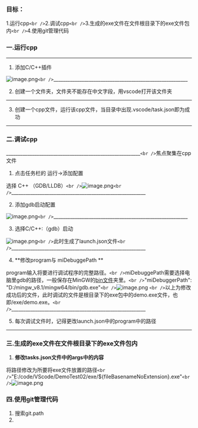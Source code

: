 ### 目标：

1.运行cpp`<br />`2.调试cpp`<br />`3.生成的exe文件在文件根目录下的exe文件包内`<br />`4.使用git管理代码

### 一.运行cpp

---

1. 添加C/C++插件

![image.png](https://cdn.nlark.com/yuque/0/2023/png/35355517/1690534144803-73d4ee83-95b3-4b3d-ac19-d6559dd73926.png#averageHue=%23dee1ed&clientId=u079cf012-b306-4&from=paste&height=75&id=u1d0b8776&originHeight=94&originWidth=273&originalType=binary&ratio=1.25&rotation=0&showTitle=false&size=7391&status=done&style=none&taskId=ua494f96c-d7d1-41d5-9908-be09de3c1f0&title=&width=218.4)`<br />`_________________________________________________________

2. 创建一个文件夹，文件夹不能存在中文字段，用vscode打开该文件夹

---

3. 创建一个cpp文件，运行该cpp文件，当目录中出现.vscode/task.json即为成功

---

### 二.调试cpp

_________________________________________________________`<br />`焦点聚集在cpp文件

1. 点击任务栏的 运行->添加配置

选择 C++ （GDB/LLDB）`<br />`![image.png](https://cdn.nlark.com/yuque/0/2023/png/35355517/1690532904906-034572f4-3a4f-4890-983c-e60cfda2f003.png#averageHue=%23f3f2f2&clientId=u079cf012-b306-4&from=paste&height=116&id=ub1e3121b&originHeight=145&originWidth=448&originalType=binary&ratio=1.25&rotation=0&showTitle=false&size=5765&status=done&style=none&taskId=u26b05426-f79c-4dc0-a96d-ec44d5a06d4&title=&width=358.4)`<br />`_________________________________________________________

2. 添加gdb启动配置

![image.png](https://cdn.nlark.com/yuque/0/2023/png/35355517/1690534213981-36169aec-f061-4b10-9000-d6ee61ea516c.png#averageHue=%23fffff8&clientId=u079cf012-b306-4&from=paste&height=51&id=ua3cc30f7&originHeight=64&originWidth=143&originalType=binary&ratio=1.25&rotation=0&showTitle=false&size=1396&status=done&style=none&taskId=u4d71ab6b-cae0-4253-a1fb-8871affaa20&title=&width=114.4)`<br />`_________________________________________________________

3. 选择C/C++:（gdb）启动

![image.png](https://cdn.nlark.com/yuque/0/2023/png/35355517/1690534300871-d8d88e27-a4d1-41d1-85e1-6aa00221eac5.png#averageHue=%239ebad6&clientId=u079cf012-b306-4&from=paste&height=58&id=u0ed489ef&originHeight=72&originWidth=380&originalType=binary&ratio=1.25&rotation=0&showTitle=false&size=8006&status=done&style=none&taskId=u871a694b-aac1-4415-9573-6d19e0bf1bb&title=&width=304)`<br />`此时生成了launch.json文件`<br />`_________________________________________________________

4. **修改program与 miDebuggePath  **

program输入将要进行调试程序的完整路径。`<br />`miDebuggePath需要选择电脑里gdb的路径，一般保存在MinGW的[bin文件](https://so.csdn.net/so/search?q=bin%E6%96%87%E4%BB%B6&spm=1001.2101.3001.7020)夹里。`<br />`"miDebuggerPath": "D:/mingw_v8.1/mingw64/bin/gdb.exe"`<br />`![image.png](https://cdn.nlark.com/yuque/0/2023/png/35355517/1690534426957-2e07d5ec-e8ef-48c0-baad-b696d349271e.png#averageHue=%23fdfcfb&clientId=u079cf012-b306-4&from=paste&height=259&id=ubfa261be&originHeight=324&originWidth=717&originalType=binary&ratio=1.25&rotation=0&showTitle=false&size=25291&status=done&style=none&taskId=ue61928e8-cfd0-4998-b549-b667c922147&title=&width=573.6) `<br />`以上为修改成功后的文件，此时调试的文件是根目录下的exe包中的demo.exe文件，也即/exe/demo.exe。`<br />`_________________________________________________________

5. 每次调试文件时，记得更改launch.json中的program中的路径

---

### 三.生成的exe文件在文件根目录下的exe文件包内

1. **修改tasks.json文件中的args中的内容**

将路径修改为所要将exe文件放置的路径`<br />`"E:/code/VScode/DemoTest02/exe/${fileBasenameNoExtension}.exe"`<br />`![image.png](https://cdn.nlark.com/yuque/0/2023/png/35355517/1690533782597-bcaef476-2358-45d6-bfe4-c40a59d559a8.png#averageHue=%23fdfbfb&clientId=u079cf012-b306-4&from=paste&height=299&id=ubce83708&originHeight=374&originWidth=842&originalType=binary&ratio=1.25&rotation=0&showTitle=false&size=25632&status=done&style=none&taskId=u1126683d-b930-49c3-9311-81fd9ce27f7&title=&width=673.6)

### 四.使用git管理代码

1. 搜索git.path
2. <br />
